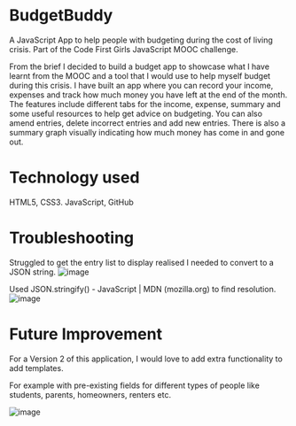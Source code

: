 # BudgetBuddy
A JavaScript App to help people with budgeting during the cost of living crisis. Part of the Code First Girls JavaScript MOOC challenge.

From the brief I decided to build a budget app to showcase what I have learnt from the MOOC and a tool that I would use to help myself budget during this crisis.
I have built an app where you can record your income, expenses and track how much money you have left at the end of the month.
The features include different tabs for the income, expense, summary and some useful resources to help get advice on budgeting. 
You can also amend entries, delete incorrect entries and add new entries.
There is also a summary graph visually indicating how much money has come in and gone out.



# Technology used
HTML5, CSS3. JavaScript, GitHub

# Troubleshooting
Struggled to get the entry list to display realised I needed to convert to a JSON string.
![image](https://github.com/Arsomeree/BudgetBuddy/assets/33703509/ffc7c306-59c0-4a45-87bd-e1cecb4e666e)

Used JSON.stringify() - JavaScript | MDN (mozilla.org) to find resolution.
![image](https://github.com/Arsomeree/BudgetBuddy/assets/33703509/92e2a795-71fd-4ed1-b805-4206e13872f2)



# Future Improvement

For a Version 2 of this application, I would love to add extra functionality to add templates.

For example with  pre-existing fields for different types of people like students, parents, homeowners, renters etc.



![image](https://github.com/Arsomeree/BudgetBuddy/assets/33703509/038c13f8-9e1b-4134-8ab5-49718fb59855)


